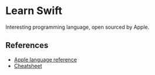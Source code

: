 # Learn Swift

Interesting programming language, open sourced by Apple.

## References

- [Apple language reference](https://developer.apple.com/library/ios/documentation/Swift/Conceptual/Swift_Programming_Language/index.html#//apple_ref/doc/uid/TP40014097-CH3-ID1)
- [Cheatsheet](https://github.com/iwasrobbed/Swift-CheatSheet)
